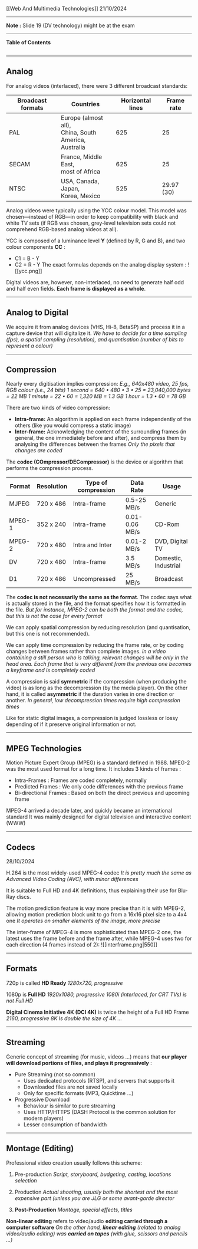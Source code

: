 [[Web And Multimedia Technologies]]
21/10/2024
****
**Note :** Slide 19 (DV technology) might be at the exam
****
**Table of Contents**
```table-of-contents
```

****
## Analog

For analog videos (interlaced), there were 3 different broadcast standards:

| Broadcast formats | Countries                                                  | Horizontal lines | Frame rate |
| ----------------- | ---------------------------------------------------------- | ---------------- | ---------- |
| PAL               | Europe (almost all),<br>China, South<br>America, Australia | 625              | 25         |
| SECAM             | France, Middle East,<br>most of Africa                     | 625              | 25         |
| NTSC              | USA, Canada, Japan,<br>Korea, Mexico                       | 525              | 29.97 (30) |


Analog videos were typically using the YCC colour model. This model was chosen—instead of RGB—in order to keep compatibility with black and white TV sets (if RGB was chosen, grey-level television sets could not comprehend RGB-based analog videos at all).

YCC is composed of a luminance level **Y** (defined by R, G and B), and two colour components **CC** :
- C1 = B - Y
- C2 = R - Y
The exact formulas depends on the analog display system :
![[ycc.png]]


Digital videos are, however, non-interlaced, no need to generate half odd and half even fields. **Each frame is displayed as a whole**.


****
## Analog to Digital

We acquire it from analog devices (VHS, Hi-8, BetaSP) and process it in a capture device that will digitalize it.
	*We have to decide for a time sampling (fps), a spatial sampling (resolution), and quantisation (number of bits to represent a colour)*


****
## Compression

Nearly every digitisation implies compression:
	*E.g., 640x480 video, 25 fps, RGB colour (i.e., 24 bits)
	1 second = 640 • 480 • 3 • 25 = 23,040,000 bytes = 22 MB
	1 minute = 22 • 60 = 1,320 MB = 1.3 GB
	1 hour = 1.3 • 60 = 78 GB*

There are two kinds of video compression:
- **Intra-frame:** An algorithm is applied on each frame independently of the others (like you would compress a static image)
- **Inter-frame:** Acknowledging the content of the surrounding frames (in general, the one immediately before and after), and compress them by analysing the differences between the frames
	*Only the pixels that changes are coded*


The **codec (COmpressor/DECompressor)** is the device or algorithm that performs the compression process.

| Format | Resolution | Type of compression | Data Rate      | Usage                |
| ------ | ---------- | ------------------- | -------------- | -------------------- |
| MJPEG  | 720 x 486  | Intra-frame         | 0.5-25 MB/s    | Generic              |
| MPEG-1 | 352 x 240  | Intra-frame         | 0.01-0.06 MB/s | CD-Rom               |
| MPEG-2 | 720 x 480  | Intra and Inter     | 0.01-2 MB/s    | DVD, Digital TV      |
| DV     | 720 x 480  | Intra-frame         | 3.5 MB/s       | Domestic, Industrial |
| D1     | 720 x 486  | Uncompressed        | 25 MB/s        | Broadcast            |


The **codec is not necessarily the same as the format**. The codec says what is actually stored in the file, and the format specifies how it is formatted in the file.
	*But for instance, MPEG-2 can be both the format and the codec, but this is not the case for every format*


We can apply spatial compression by reducing resolution (and quantisation, but this one is not recommended).

We can apply time compression by reducing the frame rate, or by coding changes between frames rather than complete images.
	*in a video containing a still person who is talking, relevant changes will be only in the head area.
	Each frame that is very different from the previous one becomes a
	keyframe and is completely coded*


A compression is said **symmetric** if the compression (when producing the video) is as long as the decompression (by the media player). 
On the other hand, it is called **asymmetric** if the duration varies in one direction or another.
	*In general, low decompression times require high compression times*


Like for static digital images, a compression is judged lossless or lossy depending of if it preserve original information or not.


****
## MPEG Technologies

Motion Picture Expert Group (MPEG) is a standard defined in 1988.
MPEG-2 was the most used format for a long time. It includes 3 kinds of frames :
- Intra-Frames : Frames are coded completely, normally
- Predicted Frames : We only code differences with the previous frame
- Bi-directional Frames : Based on both the direct previous and upcoming frame


MPEG-4 arrived a decade later, and quickly became an international standard
It was mainly designed for digital television and interactive content (WWW)


****
## Codecs
28/10/2024

H.264 is the most widely-used MPEG-4 codec
	*It is pretty much the same as Advanced Video Coding (AVC), with minor differences*

It is suitable to Full HD and 4K definitions, thus explaining their use for Blu-Ray discs.

The motion prediction feature is way more precise than it is with MPEG-2, allowing motion prediction block unit to go from a 16x16 pixel size to a 4x4 one
	*It operates on smaller elements of the image, more precise*

The inter-frame of MPEG-4 is more sophisticated than MPEG-2 one, the latest uses the frame before and the frame after, while MPEG-4 uses two for each direction (4 frames instead of 2):
![[interframe.png|550]]


****
## Formats

720p is called **HD Ready**
	*1280x720, progressive*

1080p is **Full HD**
	*1920x1080, progressive
	1080i (interlaced, for CRT TVs) is not Full HD*

**Digital Cinema Initiative 4K (DCI 4K)** is twice the height of a Full HD Frame
	*2160, progressive
	8K Is double the size of 4K ...*


****
## Streaming

Generic concept of streaming (for music, videos ...) means that **our player will download portions of files, and plays it progressively** :
- Pure Streaming (not so common)
	- Uses dedicated protocols (RTSP), and servers that supports it
	- Downloaded files are not saved locally
	- Only for specific formats (MP3, Quicktime ...)
- Progressive Download
	- Behaviour is similar to pure streaming
	- Uses HTTP/HTTPS (DASH Protocol is the common solution for modern players)
	- Lesser consumption of bandwidth


****
## Montage (Editing)

Professional video creation usually follows this scheme:
1. Pre-production
	*Script, storyboard, budgeting, casting, locations selection*

2. Production
	*Actual shooting, usually both the shortest and the most expensive part (unless you are JLG or some avant-garde director*

3. **Post-Production**
	*Montage, special effects, titles*

**Non-linear editing** refers to video/audio **editing carried through a computer software**
	*On the other hand, **linear editing** (related to analog video/audio editing) was **carried on tapes** (with glue, scissors and pencils ...)*
